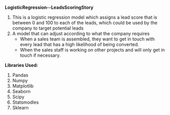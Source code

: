 **LogisticRegression--LeadsScoringStory**
1. This is a logistic regression model which assigns a lead score that is between 0 and 100 to each of the leads, which could be used by the company to target potential leads
2. A model that can adjust according to what the company requires
    - When a sales team is assembled, they want to get in touch with every lead that has a high likelihood of being converted.
    - When the sales staff is working on other projects and will only get in touch if necessary.


**Libraries Used:**
1. Pandas
2. Numpy
3. Matplotlib
4. Seaborn
5. Scipy
6. Statsmodles
7. Sklearn
